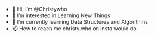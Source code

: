 - 👋 Hi, I’m @Christywho
- 👀 I’m interested in Learning New Things
- 🌱 I’m currently learning Data Structures and Algorithms
- 📫 How to reach me christy.who on insta would do
